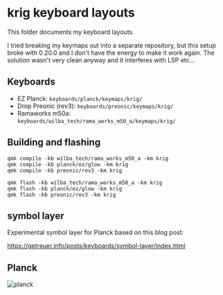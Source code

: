 # krig keyboard layouts

This folder documents my keyboard layouts.

I tried breaking my keymaps out into a separate repository,
but this setup broke with 0.20.0 and I don't have the energy
to make it work again. The solution wasn't very clean anyway
and it interferes with LSP etc...

## Keyboards

* EZ Planck: `keyboards/planck/keymaps/krig/`
* Drop Preonic (rev3): `keyboards/preonic/keymaps/krig/`
* Ramaworks m50a: `keyboards/wilba_tech/rama_works_m50_a/keymaps/krig/`

## Building and flashing

```
qmk compile -kb wilba_tech/rama_works_m50_a -km krig
qmk compile -kb planck/ez/glow -km krig
qmk compile -kb preonic/rev3 -km krig

qmk flash -kb wilba_tech/rama_works_m50_a -km krig
qmk flash -kb planck/ez/glow -km krig
qmk flash -kb preonic/rev3 -km krig
```

## symbol layer

Experimental symbol layer for Planck based on this blog post:

https://getreuer.info/posts/keyboards/symbol-layer/index.html

## Planck

![planck](planck.png "planck layout")

